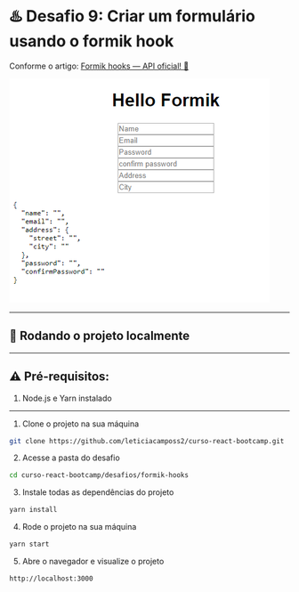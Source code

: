 # ♨️ Desafio 9: Criar um formulário usando o formik hook

Conforme o artigo: [Formik hooks — API oficial! 🎉](https://medium.com/@yuriwtoledo/formik-hooks-api-oficial-a79f803970a1)

![formik](./src/assets/formik.png)

****

## 🚀 Rodando o projeto localmente

****

## ⚠️ Pré-requisitos:

1. Node.js e Yarn instalado

****

1. Clone o projeto na sua máquina

```sh
git clone https://github.com/leticiacamposs2/curso-react-bootcamp.git
```

2. Acesse a pasta do desafio

```sh
cd curso-react-bootcamp/desafios/formik-hooks
```

3. Instale todas as dependências do projeto

```sh
yarn install
```

4. Rode o projeto na sua máquina

```sh
yarn start
```

5. Abre o navegador e visualize o projeto

```sh
http://localhost:3000
```
